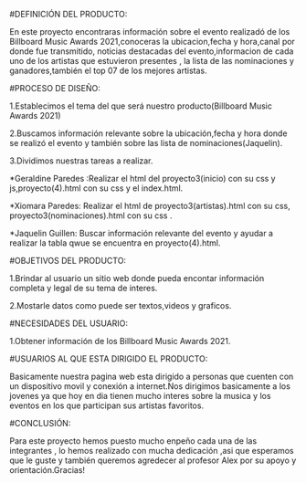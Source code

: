 #DEFINICIÓN DEL PRODUCTO:

En este proyecto encontraras información sobre el evento realizadó de los Billboard Music Awards 2021,conoceras la ubicacion,fecha y hora,canal por donde fue transmitido,
noticias destacadas del evento,informacion de cada uno de los artistas que estuvieron presentes , la lista de las nominaciones y ganadores,también el top 07 de los mejores artistas.

#PROCESO DE DISEÑO:

1.Establecimos el tema del que será nuestro producto(Billboard Music Awards 2021)

2.Buscamos información relevante sobre la ubicación,fecha y hora donde se realizó el evento y también sobre las lista de nominaciones(Jaquelin).

3.Dividimos nuestras tareas a realizar.

*Geraldine Paredes :Realizar el html del proyecto3(inicio) con su css y js,proyecto(4).html con su css y el index.html.

*Xiomara Paredes: Realizar el html de proyecto3(artistas).html con su css, proyecto3(nominaciones).html con su css .

*Jaquelin Guillen: Buscar información relevante del evento y ayudar a realizar la tabla qwue se encuentra en proyecto(4).html.

#OBJETIVOS DEL PRODUCTO:

1.Brindar al usuario un sitio web donde pueda encontar información completa y legal de su tema de interes.

2.Mostarle datos como puede ser textos,videos y graficos.

#NECESIDADES DEL USUARIO:

1.Obtener información de los Billboard Music Awards 2021.

#USUARIOS AL QUE ESTA DIRIGIDO EL PRODUCTO:

Basicamente nuestra pagina web esta dirigido a personas que cuenten con un dispositivo movil y conexión a internet.Nos dirigimos basicamente a los jovenes ya que hoy en dia tienen mucho interes sobre la musica y los eventos en los que participan sus artistas favoritos.

#CONCLUSIÓN:

Para este proyecto hemos puesto mucho enpeño cada una de las integrantes , lo hemos realizado con mucha dedicación ,asi que esperamos que le guste y también queremos agredecer al profesor Alex por su apoyo y orientación.Gracias!
